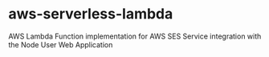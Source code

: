 # aws-serverless-lambda
AWS Lambda Function implementation for AWS SES Service integration with the Node User Web Application
